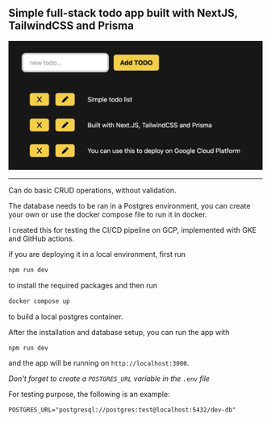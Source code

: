 ## Simple full-stack todo app built with NextJS, TailwindCSS and Prisma

![app apperance](/public/appAppearance.png)

---

Can do basic CRUD operations, without validation.

The database needs to be ran in a Postgres environment, you can create your own or use the docker compose file to run it in docker.

I created this for testing the CI/CD pipeline on GCP, implemented with GKE and GitHub actions.

if you are deploying it in a local environment, first run

```zsh
npm run dev
```

to install the required packages and then run

```zsh
docker compose up
```

to build a local postgres container.

After the installation and database setup, you can run the app with

```zsh
npm run dev
```

and the app will be running on `http://localhost:3000`.

_Don't forget to create a `POSTGRES_URL` variable in the `.env` file_

For testing purpose, the following is an example:

```.env
POSTGRES_URL="postgresql://postgres:test@localhost:5432/dev-db"
```
